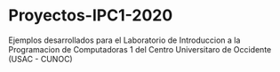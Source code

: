 # Proyectos-IPC1-2020
Ejemplos desarrollados para el Laboratorio de Introduccion a la Programacion de Computadoras 1 del Centro Universitaro de Occidente (USAC - CUNOC)
